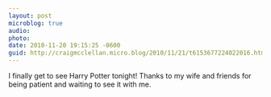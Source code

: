 ```yaml
---
layout: post
microblog: true
audio: 
photo: 
date: 2010-11-20 19:15:25 -0600
guid: http://craigmcclellan.micro.blog/2010/11/21/t6153677224022016.html
---
```

I finally get to see Harry Potter tonight! Thanks to my wife and friends for being patient and waiting to see it with me.
